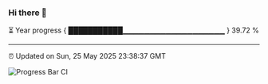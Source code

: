 ### Hi there 👋

⏳ Year progress { ███████████▁▁▁▁▁▁▁▁▁▁▁▁▁▁▁▁▁▁▁ } 39.72 %

---

⏰ Updated on Sun, 25 May 2025 23:38:37 GMT

![Progress Bar CI](https://github.com/IshwaranRudhara/GIT-ACTION/workflows/Progress%20Bar%20CI/badge.svg)
